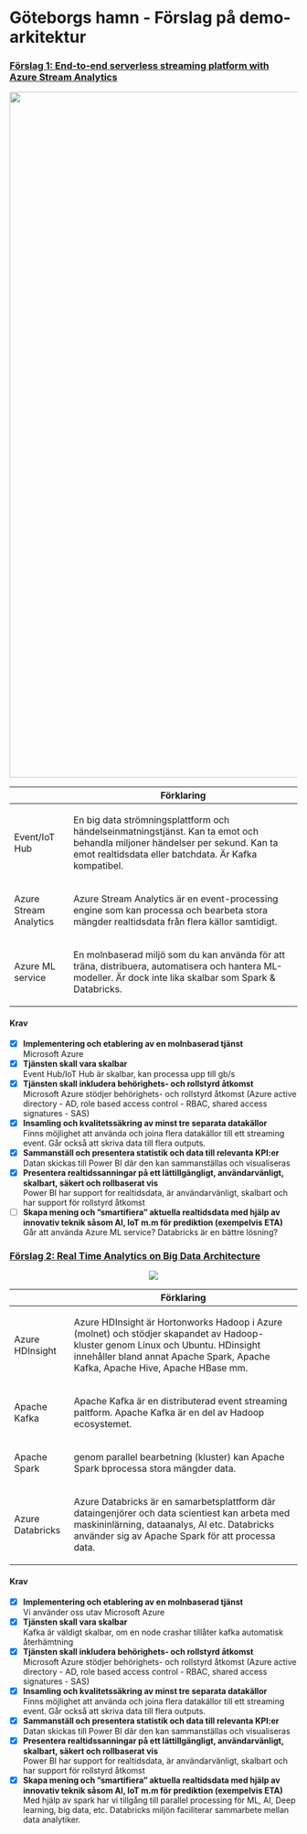 <h1> Göteborgs hamn - Förslag på demo-arkitektur</h1>


<h3> <a href="https://docs.microsoft.com/en-us/azure/stream-analytics/stream-analytics-introduction"> Förslag 1:  End-to-end serverless streaming platform with Azure Stream Analytics </a></h3>  
<p align="center"><img src="https://docs.microsoft.com/en-us/azure/stream-analytics/media/stream-analytics-introduction/stream-analytics-e2e-pipeline.png" width="1200"></p>


|       | Förklaring      |
| ------------- |:-------------:|
| <p align="left">Event/IoT Hub </p>   |  <p align="left">En big data strömningsplattform och händelseinmatningstjänst. Kan ta emot och behandla miljoner händelser per sekund. Kan ta emot realtidsdata eller batchdata. Är Kafka kompatibel.</p>  |
|  <p align="left">Azure Stream Analytics </p>    |  <p align="left">Azure Stream Analytics är en event-processing engine som kan processa och bearbeta stora mängder realtidsdata från flera källor samtidigt.</p>|
|  <p align="left">Azure ML service </p>   |  <p align="left">En molnbaserad miljö som du kan använda för att träna, distribuera, automatisera och hantera ML-modeller. Är dock inte lika skalbar som Spark & Databricks.</p> |     

<h4> Krav </h4>

- [x] <b>Implementering och etablering av en molnbaserad tjänst</b>
<br>Microsoft Azure
- [x] <b>Tjänsten skall vara skalbar</b>
<br>Event Hub/IoT Hub är skalbar, kan processa upp till gb/s
- [x] <b>Tjänsten skall inkludera behörighets- och rollstyrd åtkomst</b>
<br>Microsoft Azure stödjer behörighets- och rollstyrd åtkomst (Azure active directory - AD, role based access control - RBAC, shared access signatures - SAS)
- [x] <b>Insamling och kvalitetssäkring av minst tre separata datakällor</b>
<br> Finns möjlighet att använda och joina flera datakällor till ett streaming event. Går också att skriva data till flera outputs.
- [x] <b>Sammanställ och presentera statistik och data till relevanta KPI:er</b>
<br> Datan skickas till Power BI där den kan sammanställas och visualiseras
- [x] <b>Presentera realtidssanningar på ett lättillgängligt, användarvänligt, skalbart, säkert och rollbaserat vis</b>
<br>Power BI har support for realtidsdata, är användarvänligt, skalbart och har support för rollstyrd åtkomst
- [ ] <b>Skapa mening och ”smartifiera” aktuella realtidsdata med hjälp av innovativ teknik såsom AI, IoT m.m för prediktion (exempelvis ETA)</b>
<br>Går att använda Azure ML service? Databricks är en bättre lösning?
 
<h3> <a href="https://docs.microsoft.com/en-us/azure/architecture/solution-ideas/articles/real-time-analytics"> Förslag 2: Real Time Analytics on Big Data Architecture </a></h3> 
 
<p align="center"><img src="https://docs.microsoft.com/sv-se/azure/architecture/solution-ideas/media/real-time-analytics.png"></p>

|       | Förklaring      |
| ------------- |:-------------:|
| <p align="left">Azure HDInsight</p>   |  <p align="left">Azure HDInsight är Hortonworks Hadoop i Azure (molnet) och stödjer skapandet av Hadoop-kluster genom Linux och Ubuntu. HDinsight innehåller bland annat Apache Spark, Apache Kafka, Apache Hive, Apache HBase mm.</p>  |
|  <p align="left">Apache Kafka</p>   |  <p align="left"> Apache Kafka är en distributerad event streaming paltform. Apache Kafka är en del av Hadoop ecosystemet.</p>|
|  <p align="left">Apache Spark</p>  |  <p align="left"> genom parallel bearbetning (kluster) kan Apache Spark bprocessa stora mängder data. </p>|
|  <p align="left">Azure Databricks</p>    |  <p align="left">Azure Databricks är en samarbetsplattform där dataingenjörer och data scientiest kan arbeta med maskininlärning, dataanalys, AI etc. Databricks använder sig av Apache Spark för att processa data.  </p> |   

<h4> Krav </h4>

- [x] <b>Implementering och etablering av en molnbaserad tjänst</b>
<br>Vi använder oss utav Microsoft Azure
- [x] <b>Tjänsten skall vara skalbar</b>
<br> Kafka är väldigt skalbar, om en node crashar tillåter kafka automatisk återhämtning
- [x] <b>Tjänsten skall inkludera behörighets- och rollstyrd åtkomst</b>
<br>Microsoft Azure stödjer behörighets- och rollstyrd åtkomst (Azure active directory - AD, role based access control - RBAC, shared access signatures - SAS)
- [x] <b>Insamling och kvalitetssäkring av minst tre separata datakällor</b>
<br> Finns möjlighet att använda och joina flera datakällor till ett streaming event. Går också att skriva data till flera outputs.
- [x] <b>Sammanställ och presentera statistik och data till relevanta KPI:er</b>
<br> Datan skickas till Power BI där den kan sammanställas och visualiseras
- [x] <b>Presentera realtidssanningar på ett lättillgängligt, användarvänligt, skalbart, säkert och rollbaserat vis</b>
<br>Power BI har support for realtidsdata, är användarvänligt, skalbart och har support för rollstyrd åtkomst
- [x] <b>Skapa mening och ”smartifiera” aktuella realtidsdata med hjälp av innovativ teknik såsom AI, IoT m.m för prediktion (exempelvis ETA)</b>
<br> Med hjälp av spark har vi tillgång till parallel processing för ML, AI, Deep learning, big data,  etc. Databricks miljön faciliterar sammarbete mellan data analytiker. 
